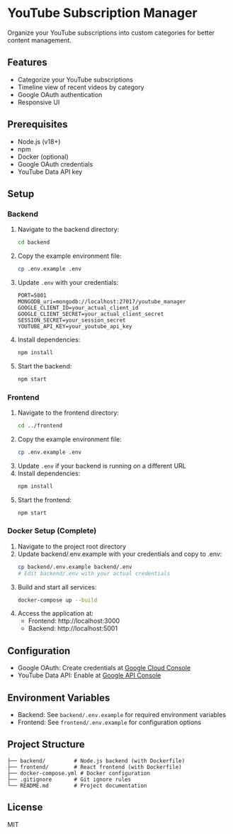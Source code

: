 # YouTube Subscription Manager

Organize your YouTube subscriptions into custom categories for better content management.

## Features
- Categorize your YouTube subscriptions
- Timeline view of recent videos by category
- Google OAuth authentication
- Responsive UI

## Prerequisites
- Node.js (v18+)
- npm
- Docker (optional)
- Google OAuth credentials
- YouTube Data API key

## Setup

### Backend
1. Navigate to the backend directory:
   ```bash
   cd backend
   ```
2. Copy the example environment file:
   ```bash
   cp .env.example .env
   ```
3. Update `.env` with your credentials:
   ```env
   PORT=5001
   MONGODB_uri=mongodb://localhost:27017/youtube_manager
   GOOGLE_CLIENT_ID=your_actual_client_id
   GOOGLE_CLIENT_SECRET=your_actual_client_secret
   SESSION_SECRET=your_session_secret
   YOUTUBE_API_KEY=your_youtube_api_key
   ```
4. Install dependencies:
   ```bash
   npm install
   ```
5. Start the backend:
   ```bash
   npm start
   ```

### Frontend
1. Navigate to the frontend directory:
   ```bash
   cd ../frontend
   ```
2. Copy the example environment file:
   ```bash
   cp .env.example .env
   ```
3. Update `.env` if your backend is running on a different URL
4. Install dependencies:
   ```bash
   npm install
   ```
5. Start the frontend:
   ```bash
   npm start
   ```

### Docker Setup (Complete)
1. Navigate to the project root directory
2. Update backend/.env.example with your credentials and copy to .env:
   ```bash
   cp backend/.env.example backend/.env
   # Edit backend/.env with your actual credentials
   ```
3. Build and start all services:
   ```bash
   docker-compose up --build
   ```
4. Access the application at:
   - Frontend: http://localhost:3000
   - Backend: http://localhost:5001

## Configuration
- Google OAuth: Create credentials at [Google Cloud Console](https://console.cloud.google.com/)
- YouTube Data API: Enable at [Google API Console](https://console.developers.google.com/)

## Environment Variables
- Backend: See `backend/.env.example` for required environment variables
- Frontend: See `frontend/.env.example` for configuration options

## Project Structure
```
├── backend/         # Node.js backend (with Dockerfile)
├── frontend/        # React frontend (with Dockerfile)
├── docker-compose.yml # Docker configuration
├── .gitignore       # Git ignore rules
└── README.md        # Project documentation
```

## License
MIT